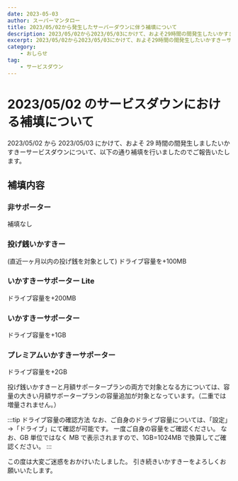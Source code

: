 ```yaml
---
date: 2023-05-03
author: スーパーマンタロー
title: 2023/05/02から発生したサーバーダウンに伴う補填について
description: 2023/05/02から2023/05/03にかけて、およそ29時間の間発生したいかすきーサービスダウンについてのご報告です。
excerpt: 2023/05/02から2023/05/03にかけて、およそ29時間の間発生したいかすきーサービスダウンについてのご報告です。
category:
    - おしらせ
tag:
    - サービスダウン
---
```


# 2023/05/02 のサービスダウンにおける補填について

2023/05/02 から 2023/05/03 にかけて、およそ 29 時間の間発生しましたいかすきーサービスダウンについて、以下の通り補填を行いましたのでご報告いたします。

## 補填内容

### 非サポーター

補填なし

### 投げ銭いかすきー

(直近一ヶ月以内の投げ銭を対象として)
ドライブ容量を+100MB

### いかすきーサポーター Lite

ドライブ容量を+200MB

### いかすきーサポーター

ドライブ容量を+1GB

### プレミアムいかすきーサポーター

ドライブ容量を+2GB

投げ銭いかすきーと月額サポータープランの両方で対象となる方については、容量の大きい月額サポータープランの容量追加が対象となっています。（二重では増量されません。）

:::tip ドライブ容量の確認方法
なお、ご自身のドライブ容量については、「設定」→「ドライブ」にて確認が可能です。
一度ご自身の容量をご確認ください。
なお、GB 単位ではなく MB で表示されますので、1GB=1024MB で換算してご確認ください。
:::

この度は大変ご迷惑をおかけいたしました。
引き続きいかすきーをよろしくお願いいたします。
